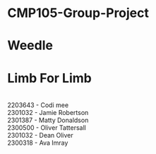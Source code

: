 # CMP105-Group-Project
# Weedle
# Limb For Limb
<br>
2203643 - Codi mee
<br>
2301032 - Jamie Robertson
<br>
2301387 - Matty Donaldson
<br>
2300500 - Oliver Tattersall
<br>
2301032 - Dean Oliver
<br>
2300318 - Ava Imray

